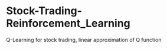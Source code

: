 # Stock-Trading-Reinforcement_Learning
Q-Learning for stock trading, linear approximation of Q function
